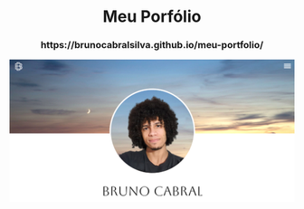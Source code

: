 <h1 align="center">Meu Porfólio</h1>

<h3 align="center">https://brunocabralsilva.github.io/meu-portfolio/</h3>

<img src="src/images/image.png" alt="meu-portfolio" />